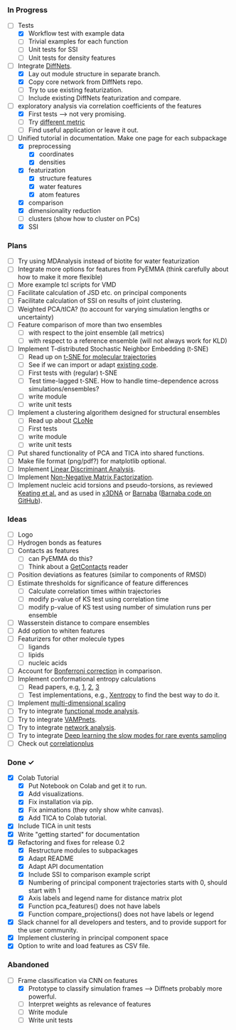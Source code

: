 ### In Progress

- [ ] Tests
  - [x] Workflow test with example data
  - [ ] Trivial examples for each function
  - [ ] Unit tests for SSI 
  - [ ] Unit tests for density features
- [ ] Integrate [DiffNets](https://doi.org/10.1101/2020.07.01.182725).
  - [x] Lay out module structure in separate branch.
  - [x] Copy core network from DiffNets repo.
  - [ ] Try to use existing featurization.
  - [ ] Include existing DiffNets featurization and compare.
- [ ] exploratory analysis via correlation coefficients of the features
  - [x] First tests --> not very promising.
  - [ ] Try [different metric](https://docs.scipy.org/doc/scipy/reference/generated/scipy.spatial.distance.correlation.html)
  - [ ] Find useful application or leave it out.
- [ ] Unified tutorial in documentation. Make one page for each subpackage
  - [x] preprocessing
    - [x] coordinates
    - [x] densities
  - [x] featurization
    - [x] structure features
    - [x] water features
    - [x] atom features
  - [x] comparison
  - [x] dimensionality reduction
  - [ ] clusters (show how to cluster on PCs)
  - [x] SSI

### Plans
- [ ] Try using MDAnalysis instead of biotite for water featurization
- [ ] Integrate more options for features from PyEMMA (think carefully about how to make it more flexible)
- [ ] More example tcl scripts for VMD 
- [ ] Facilitate calculation of JSD etc. on principal components
- [ ] Facilitate calculation of SSI on results of joint clustering.
- [ ] Weighted PCA/tICA? (to account for varying simulation lengths or uncertainty) 
- [ ] Feature comparison of more than two ensembles
  - [ ] with respect to the joint ensemble (all metrics)
  - [ ] with respect to a reference ensemble (will not always work for KLD)
- [ ] Implement T-distributed Stochastic Neighbor Embedding (t-SNE)
  - [ ] Read up on [t-SNE for molecular trajectories](https://www.frontiersin.org/articles/10.3389/fmolb.2020.00132/full)
  - [ ] See if we can import or adapt [existing code](https://github.com/spiwokv/tltsne).
  - [ ] First tests with (regular) t-SNE
  - [ ] Test time-lagged t-SNE. How to handle time-dependence across simulations/ensembles?
  - [ ] write module
  - [ ] write unit tests
- [ ] Implement a clustering algorithem designed for structural ensembles
  - [ ] Read up about [CLoNe](https://academic.oup.com/bioinformatics/advance-article/doi/10.1093/bioinformatics/btaa742/5895303) 
  - [ ] First tests
  - [ ] write module
  - [ ] write unit tests
- [ ] Put shared functionality of PCA and TICA into shared functions.
- [ ] Make file format (png/pdf?) for matplotlib optional.
- [ ] Implement [Linear Discriminant Analysis](https://en.wikipedia.org/wiki/Linear_discriminant_analysis).
- [ ] Implement [Non-Negative Matrix Factorization](https://onlinelibrary.wiley.com/doi/10.1002/env.3170050203).
- [ ] Implement nucleic acid torsions and pseudo-torsions, as reviewed [Keating et al.](https://www.cambridge.org/core/journals/quarterly-reviews-of-biophysics/article/new-way-to-see-rna/2A2D428A5FAB150D2488A5A1D87007BD) and as used in [x3DNA](https://x3dna.org/highlights/pseudo-torsions-to-simplify-the-representation-of-dna-rna-backbone-conformation) or [Barnaba](https://rnajournal.cshlp.org/content/25/2/219) ([Barnaba code on GitHub](https://github.com/srnas/barnaba)).

### Ideas
- [ ] Logo
- [ ] Hydrogen bonds as features
- [ ] Contacts as features 
  - [ ] can PyEMMA do this?
  - [ ] Think about a [GetContacts](https://getcontacts.github.io/) reader
- [ ] Position deviations as features (similar to components of RMSD)
- [ ] Estimate thresholds for significance of feature differences
  - [ ] Calculate correlation times within trajectories
  - [ ] modify p-value of KS test using correlation time 
  - [ ] modify p-value of KS test using number of simulation runs per ensemble
- [ ] Wasserstein distance to compare ensembles
- [ ] Add option to whiten features
- [ ] Featurizers for other molecule types
  - [ ] ligands
  - [ ] lipids
  - [ ] nucleic acids
- [ ] Account for [Bonferroni correction](https://en.wikipedia.org/wiki/Bonferroni_correction) in comparison.
- [ ] Implement conformational entropy calculations
  - [ ] Read papers, e.g, [1](https://www.pnas.org/content/111/43/15396), [2](https://www.mdpi.com/2079-3197/6/1/21/htm), [3](https://pubs.acs.org/doi/10.1021/acs.jcim.0c01375)
  - [ ] Test implementations, e.g., [Xentropy](https://github.com/liedllab/X-Entropy) to find the best way to do it.
- [ ] Implement [multi-dimensional scaling](https://en.wikipedia.org/wiki/Multidimensional_scaling)
- [ ] Try to integrate [functional mode analysis](http://www3.mpibpc.mpg.de/groups/de_groot/fma.html).
- [ ] Try to integrate [VAMPnets](https://www.nature.com/articles/s41467-017-02388-1).
- [ ] Try to integrate [network analysis](https://aip.scitation.org/doi/full/10.1063/5.0020974).
- [ ] Try to integrate [Deep learning the slow modes for rare events sampling](https://www.pnas.org/content/118/44/e2113533118)
- [ ] Check out [correlationplus](https://pubs.acs.org/doi/10.1021/acs.jcim.1c00742)

### Done  ✓
- [x] Colab Tutorial
  - [x] Put Notebook on Colab and get it to run.
  - [x] Add visualizations.
  - [x] Fix installation via pip.
  - [x] Fix animations (they only show white canvas).
  - [x] Add TICA to Colab tutorial.
- [x] Include TICA in unit tests
- [x] Write "getting started" for documentation
- [x] Refactoring and fixes for release 0.2
  - [x] Restructure modules to subpackages
  - [x] Adapt README
  - [x] Adapt API documentation
  - [x] Include SSI to comparison example script
  - [x] Numbering of principal component trajectories starts with 0, should start with 1
  - [x] Axis labels and legend name for distance matrix plot
  - [x] Function pca_features() does not have labels
  - [x] Function compare_projections() does not have labels or legend
- [x] Slack channel for all developers and testers, and to provide support for the user community.
- [x] Implement clustering in principal component space
- [x] Option to write and load features as CSV file.

### Abandoned

- [ ] Frame classification via CNN on features
  - [x] Prototype to classify simulation frames --> Diffnets probably more powerful.
  - [ ] Interpret weights as relevance of features
  - [ ] Write module
  - [ ] Write unit tests
